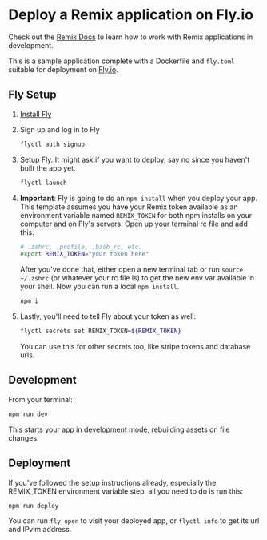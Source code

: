 # Deploy a Remix application on Fly.io

Check out the [Remix Docs](https://docs.remix.run) to learn how to work with Remix applications in development.

This is a sample application complete with a Dockerfile and `fly.toml` suitable for deployment on [Fly.io](https://fly.io).

## Fly Setup

1. [Install Fly](https://fly.io/docs/getting-started/installing-flyctl/)

2. Sign up and log in to Fly

   ```sh
   flyctl auth signup
   ```

3. Setup Fly. It might ask if you want to deploy, say no since you haven't built the app yet.

   ```sh
   flyctl launch
   ```

4. **Important**: Fly is going to do an `npm install` when you deploy your app. This template assumes you have your Remix token available as an environment variable named `REMIX_TOKEN` for both npm installs on your computer and on Fly's servers. Open up your terminal rc file and add this:

   ```sh
   # .zshrc, .profile, .bash_rc, etc.
   export REMIX_TOKEN="your token here"
   ```

   After you've done that, either open a new terminal tab or run `source ~/.zshrc` (or whatever your rc file is) to get the new env var available in your shell. Now you can run a local `npm install`.

   ```sh
   npm i
   ```

5. Lastly, you'll need to tell Fly about your token as well:

   ```sh
   flyctl secrets set REMIX_TOKEN=${REMIX_TOKEN}
   ```

   You can use this for other secrets too, like stripe tokens and database urls.

## Development

From your terminal:

```sh
npm run dev
```

This starts your app in development mode, rebuilding assets on file changes.

## Deployment

If you've followed the setup instructions already, especially the REMIX_TOKEN environment variable step, all you need to do is run this:

```sh
npm run deploy
```

You can run `fly open` to visit your deployed app, or `flyctl info` to get its url and IPvim address.
